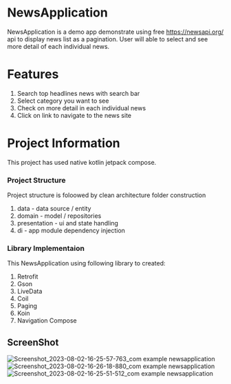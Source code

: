 # NewsApplication
 NewsApplication is a demo app demonstrate using free https://newsapi.org/ api to display news list as a pagination. User will able to select and see more detail of each individual news.

# Features
1. Search top headlines news with search bar
2. Select category you want to see
3. Check on more detail in each individual news
4. Click on link to navigate to the news site

# Project Information
This project has used native kotlin jetpack compose.
### Project Structure
Project structure is foloowed by clean architecture folder construction
1. data - data source / entity
2. domain - model / repositories
3. presentation - ui and state handling
4. di - app module dependency injection
### Library Implementaion 
This NewsApplication using following library to created:
1. Retrofit
2. Gson
3. LiveData
4. Coil
5. Paging
6. Koin
7. Navigation Compose

## ScreenShot
![Screenshot_2023-08-02-16-25-57-763_com example newsapplication](https://github.com/wipu25/NewsApplication/assets/43128850/ff2b6d17-4619-4224-a063-5cce4d90d6a4)
![Screenshot_2023-08-02-16-26-18-880_com example newsapplication](https://github.com/wipu25/NewsApplication/assets/43128850/43682b60-6aab-471b-96eb-af3a63238e6a)
![Screenshot_2023-08-02-16-25-51-512_com example newsapplication](https://github.com/wipu25/NewsApplication/assets/43128850/19878eeb-b07c-46fb-8763-03a6a4a7f4df)

